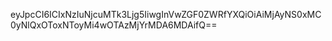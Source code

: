 eyJpcCI6ICIxNzIuNjcuMTk3Ljg5IiwgInVwZGF0ZWRfYXQiOiAiMjAyNS0xMC0yNlQxOToxNToyMi4wOTAzMjYrMDA6MDAifQ==